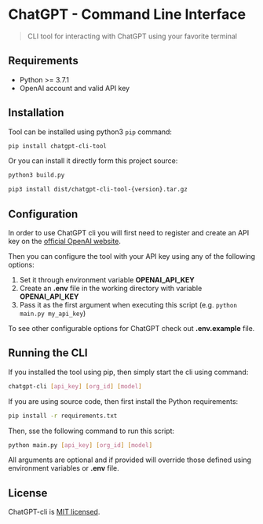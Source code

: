 # ChatGPT - Command Line Interface

> CLI tool for interacting with ChatGPT using your favorite terminal

## Requirements

* Python >= 3.7.1
* OpenAI account and valid API key

## Installation

Tool can be installed using python3 `pip` command:

```sh
pip install chatgpt-cli-tool
```

Or you can install it directly form this project source:

```sh
python3 build.py

pip3 install dist/chatgpt-cli-tool-{version}.tar.gz
```

## Configuration

In order to use ChatGPT cli you will first need to register and create an API key on
the [official OpenAI website](https://platform.openai.com/account/api-keys).

Then you can configure the tool with your API key using any of the following options:

1. Set it through environment variable **OPENAI_API_KEY**
2. Create an **.env** file in the working directory with variable **OPENAI_API_KEY**
3. Pass it as the first argument when executing this script (e.g. `python main.py my_api_key`)

To see other configurable options for ChatGPT check out **.env.example** file.

## Running the CLI

If you installed the tool using pip, then simply start the cli using command:

```sh
chatgpt-cli [api_key] [org_id] [model]
```

If you are using source code, then first install the Python requirements:

```sh
pip install -r requirements.txt
```

Then, sse the following command to run this script:

```sh
python main.py [api_key] [org_id] [model]
```

All arguments are optional and if provided will override those defined using environment variables or **.env** file.

## License

ChatGPT-cli is [MIT licensed](LICENSE).